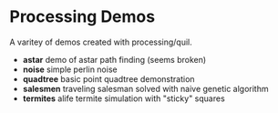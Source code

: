 # Processing Demos

A varitey of demos created with processing/quil.

 * **astar** demo of astar path finding (seems broken)
 * **noise** simple perlin noise
 * **quadtree** basic point quadtree demonstration
 * **salesmen** traveling salesman solved with naive genetic algorithm
 * **termites** alife termite simulation with "sticky" squares

